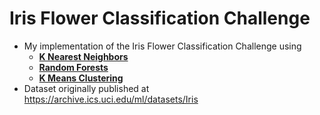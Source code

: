 # Iris Flower Classification Challenge
- My implementation of the Iris Flower Classification Challenge using   
    - **[K Nearest Neighbors](iris_knn.ipynb)**
    - **[Random Forests](iris_rfc.ipynb)**
    - **[K Means Clustering](iris_rfc.kmeans)**    
- Dataset originally published at https://archive.ics.uci.edu/ml/datasets/Iris
